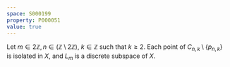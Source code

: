 ```yaml
---
space: S000199
property: P000051
value: true
---
```


Let $m \in 2\mathbb{Z}, n \in (\mathbb{Z} \setminus 2\mathbb{Z})$, $k \in \mathbb{Z}$ such that $k \geq 2$. Each point of $C_{n,k} \setminus \{p_{n,k}\}$ is isolated in $X$, and $L_m$ is a discrete subspace of $X$.
